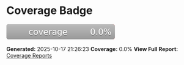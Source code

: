 # Coverage Badge

![Coverage](coverage-badge.svg)

**Generated:** 2025-10-17 21:26:23
**Coverage:** 0.0%
**View Full Report:** [Coverage Reports](../coverage_reports/latest.html)
